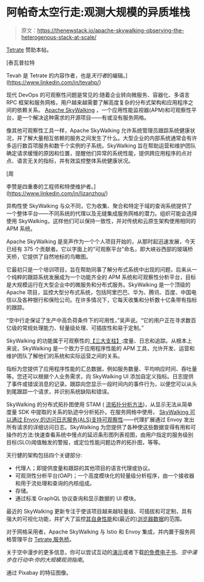 # 阿帕奇太空行走:观测大规模的异质堆栈

> 原文：<https://thenewstack.io/apache-skywalking-observing-the-heterogenous-stack-at-scale/>

[Tetrate](https://www.tetrate.io/) 赞助本帖。

 [泰瓦普拉特

Tevah 是 Tetrate 的内容作者，也是*天行者*的编辑。](https://www.linkedin.com/in/tevahp/) 

现代 DevOps 的可观察性问题是常见的:随着企业转向微服务、容器化、多语言 RPC 框架和服务网格，用户越来越需要了解高度复杂的分布式架构和应用程序之间的依赖关系。 [Apache SkyWalking](https://skywalking.apache.org/) ，一个应用性能监视器(APM)和可观察性平台，是一个解决这种需求的开源项目——有或没有服务网格。

像其他可观察性工具一样，Apache SkyWalking 允许系统管理员跟踪系统健康状况，并了解大量相互依赖的服务之间发生了什么。大型企业的内部系统通常会有许多运行数百项服务和数千个实例的子系统。SkyWalking 旨在帮助运营和维护团队确定请求缓慢的原因和位置，提醒他们异常的系统性能，提供跨应用程序的点对点、语言无关的指标，并有效监控整体系统健康状况。

 [周

李赞是四重奏的工程师和特使维护者。](https://www.linkedin.com/in/lizanzhou/) 

异构性使 SkyWalking 与众不同，它为收集、聚合和特定于域的查询系统提供了一个整体平台——不同系统的代理以及无缝集成服务网格的潜力。组织可能会选择使用 SkyWalking，这样他们可以保持一致性，并对传统和云原生架构使用相同的 APM 系统。

Apache SkyWalking 是吴声作为一个个人项目开始的，从那时起迅速发展，今天已经有 375 个贡献者。它以字面上的“可观察平台”命名，即大峡谷西部的玻璃桥天桥，它提供了自然地标的鸟瞰图。

它最初只是一个培训项目，旨在帮助同事了解分布式系统中出现的问题，后来从一个纯粹的跟踪系统发展成为一个功能齐全的 APM 系统和可观察性分析平台，目标是大规模运行在大型企业中的微服务和分布式服务。SkyWalking 是一个顶级的 Apache 项目，监控大型分布式系统，包括阿里巴巴、华为、腾讯、百度、中国电信以及各种银行和保险公司。在许多情况下，它每天收集和分析数十亿条带有指标的跟踪。

“空中行走保证了生产中高负荷条件下的可用性，”吴声说。“它的用户正在寻求数百亿级的常规处理能力、轻量级处理、可插拔性和易于定制。”

SkyWalking 的功能属于可观察性的[【三大支柱】](https://thenewstack.io/how-the-3-pillars-of-observability-miss-the-big-picture/):度量、日志和追踪。从根本上来说，SkyWalking 是一个致力于应用程序性能的 APM 工具，允许开发、运营和维护团队了解他们的系统和实际运营之间的关系。

指标为您提供了应用程序性能的汇总数据，例如服务数量、平均响应时间、吞吐量等。您还可以根据个人业务需求，向 SkyWalking UI 添加自定义指标。日志提供了事件或错误消息的记录。跟踪向您显示一段时间内的事件行为，以便您可以从头到尾跟踪一个请求，并识别系统缺陷和错误。

SkyWalking 的分布式拓扑图使用 STAM ( [流拓扑分析方法](https://wu-sheng.github.io/STAM/))，从显示无法从简单度量 SDK 中提取的关系的轨迹中分析拓扑。在服务网格中使用， [SkyWalking 可以通过 Envoy 的访问日志服务(ALS)支持可观察性](https://www.tetrate.io/blog/observe-service-mesh-with-skywalking-and-envoy-access-log-service/)——代理扩展通过 Envoy 发出所有请求的详细访问日志。SkyWalking 为您提供了各种使这些数据变得有用和可操作的方法:快速查看系统中慢点的延迟条形图列表视图，由用户指定的服务级别目标(SLO)阈值触发的警报，或定位性能问题边界的拓扑图，等等。

天行健的架构包括四个关键部分:

*   代理人；即提供度量和跟踪的其他项目的语言代理或协议。
*   可观测性分析平台(OAP)；一个高度模块化的轻量级分析程序，由一个接收器和用于流处理和查询的内核组成。
*   存储。
*   通过标准 GraphQL 协议查询和显示数据的 UI 模块。

最近的 SkyWalking 更新专注于使该项目越来越轻量级、可插拔和可定制，具有强大的可视化功能，并扩大了监控[其自身性能](https://www.tetrate.io/blog/skywalking8-1-release/)和(最近的)[浏览器数据](https://www.tetrate.io/blog/whats-new-with-apache-skywalking-8-2-browser-monitoring-and-more/)的范围。

对于网格采用者，Apache SkyWalking 与 Istio 和 Envoy 集成，并内置于服务网格管理平台 [Tetrate 服务桥](https://www.tetrate.io/tetrate-service-bridge/)。

关于空中漫步的更多信息，你可以尝试互动的[演示](http://skywalking.apache.org/)或者下载[的免费电子书](https://www.tetrate.io/apache-skywalking-ebook-tetrate/)、*空中漫步在行动中:你的大规模观测指南*。

通过 Pixabay 的特征图像。

<svg xmlns:xlink="http://www.w3.org/1999/xlink" viewBox="0 0 68 31" version="1.1"><title>Group</title> <desc>Created with Sketch.</desc></svg>